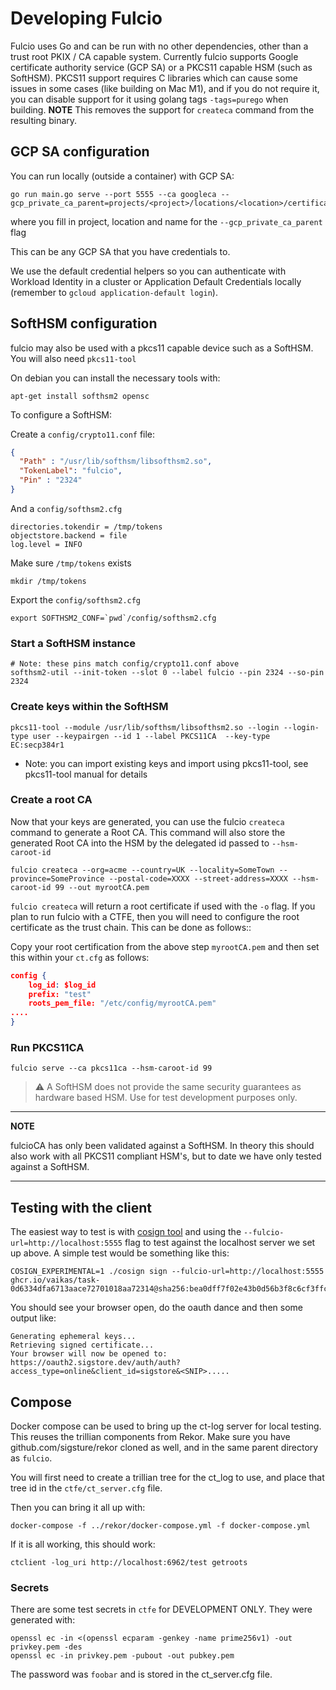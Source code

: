 # Developing Fulcio

Fulcio uses Go and can be run with no other dependencies, other than a trust root PKIX / CA capable system.  Currently
fulcio supports Google certificate authority service (GCP SA) or a PKCS11 capable HSM (such as SoftHSM). PKCS11 support requires C libraries which can cause some issues in
some cases (like building on Mac M1), and if you do not require it, you can
disable support for it using golang tags `-tags=purego` when building. **NOTE**
This removes the support for `createca` command from the resulting binary.

## GCP SA configuration

You can run locally (outside a container) with GCP SA:

```
go run main.go serve --port 5555 --ca googleca --gcp_private_ca_parent=projects/<project>/locations/<location>/certificateAuthorities/<name>
```

where you fill in project, location and name for the `--gcp_private_ca_parent` flag

This can be any GCP SA that you have credentials to.

We use the default credential helpers so you can authenticate with Workload Identity in a cluster
or Application Default Credentials locally (remember to `gcloud application-default login`).

## SoftHSM configuration

fulcio may also be used with a pkcs11 capable device such as a SoftHSM. You will also need `pkcs11-tool`

On debian you can install the necessary tools with:

```
apt-get install softhsm2 opensc
```

To configure a SoftHSM:

Create a `config/crypto11.conf` file:

```json
{
  "Path" : "/usr/lib/softhsm/libsofthsm2.so",
  "TokenLabel": "fulcio",
  "Pin" : "2324"
}
```

And a `config/softhsm2.cfg`

```
directories.tokendir = /tmp/tokens
objectstore.backend = file
log.level = INFO
```

Make sure `/tmp/tokens` exists

```shell
mkdir /tmp/tokens
```

Export the `config/softhsm2.cfg`

```shell
export SOFTHSM2_CONF=`pwd`/config/softhsm2.cfg
```

### Start a SoftHSM instance

```shell
# Note: these pins match config/crypto11.conf above
softhsm2-util --init-token --slot 0 --label fulcio --pin 2324 --so-pin 2324
```

### Create keys within the SoftHSM

```shell
pkcs11-tool --module /usr/lib/softhsm/libsofthsm2.so --login --login-type user --keypairgen --id 1 --label PKCS11CA  --key-type EC:secp384r1
```

* Note: you can import existing keys and import using pkcs11-tool, see pkcs11-tool manual for details

### Create a root CA

Now that your keys are generated, you can use the fulcio `createca` command to generate a Root CA. This command
will also store the generated Root CA into the HSM by the delegated id passed to `--hsm-caroot-id`

```shell
fulcio createca --org=acme --country=UK --locality=SomeTown --province=SomeProvince --postal-code=XXXX --street-address=XXXX --hsm-caroot-id 99 --out myrootCA.pem
```

`fulcio createca` will return a root certificate if used with the `-o` flag. If you plan to run fulcio with a CTFE,
then you will need to configure the root certificate as the trust chain. This can be done as follows::

Copy your root certification from the above step `myrootCA.pem` and then set this within your `ct.cfg` as follows:


```json
config {
	log_id: $log_id
	prefix: "test"
	roots_pem_file: "/etc/config/myrootCA.pem"
....
}
```


### Run PKCS11CA

```shell
fulcio serve --ca pkcs11ca --hsm-caroot-id 99
```

> :warning: A SoftHSM does not provide the same security guarantees as hardware based HSM.
> Use for test development purposes only.

---
**NOTE**

fulcioCA has only been validated against a SoftHSM. In theory this should also work with all PKCS11 compliant
HSM's, but to date we have only tested against a SoftHSM.

---

## Testing with the client

The easiest way to test is with [cosign tool](https://github.com/sigstore/cosign)
and using the `--fulcio-url=http://localhost:5555` flag to test against the
localhost server we set up above. A simple test would be something like this:
```
COSIGN_EXPERIMENTAL=1 ./cosign sign --fulcio-url=http://localhost:5555 ghcr.io/vaikas/task-0d6334dfa6713aace72701018aa72314@sha256:bea0dff7f02e43b0d56b3f8c6cf3ffc5de7d16c4ea4536ef2ba4ef79dc390640
```

You should see your browser open, do the oauth dance and then some output like:

```shell
Generating ephemeral keys...
Retrieving signed certificate...
Your browser will now be opened to:
https://oauth2.sigstore.dev/auth/auth?access_type=online&client_id=sigstore&<SNIP>.....
```

## Compose

Docker compose can be used to bring up the ct-log server for local testing.
This reuses the trillian components from Rekor.
Make sure you have github.com/sigsture/rekor cloned as well, and in the same
parent directory as `fulcio`.

You will first need to create a trillian tree for the ct_log to use, and place that
tree id in the `ctfe/ct_server.cfg` file.

Then you can bring it all up with:

```
docker-compose -f ../rekor/docker-compose.yml -f docker-compose.yml
```

If it is all working, this should work:

```
ctclient -log_uri http://localhost:6962/test getroots
```

### Secrets

There are some test secrets in `ctfe` for DEVELOPMENT ONLY.
They were generated with:

```shell
openssl ec -in <(openssl ecparam -genkey -name prime256v1) -out privkey.pem -des
openssl ec -in privkey.pem -pubout -out pubkey.pem
```

The password was `foobar` and is stored in the ct_server.cfg file.
